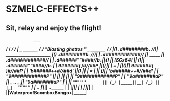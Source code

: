 
 # SZMELC-EFFECTS++
## Sit, relay and enjoy the flight!
	            ___                                          ___
 __________________/  /                       __________________/  /
| _    _______    /  /  "*Blasting ghettos* "  _    _______    /  /
|(_) .d########b. //)| _____________________ |(_) .d########b. //)|
|  .d############//  ||        _____        ||  .d############//  |
| .d######""####//b. ||() ||  [SCx64]  || ()|| .d######""####//b. |
| 9######(  )#_//##P ||()|__|  | = |  |__|()|| 9######(  )#_//##P |
| 'b######++#/_/##d' ||() ||   | = |   || ()|| 'b######++#/_/##d' |
|  "9############P"  ||   ||   |___|   ||   ||  "9############P"  |
|  _"9a#######aP"    ||  _   _____..__   _  ||  _"9a#######aP"    |
| |_|  `""""''       || (_) |_____||__| (_) || |_|  `""""''       |
|  ___..___________  ||_____________________||  ___..___________  |
| |___||___________| |                       | |___||___________| |
|____________________|WaterproofBoomboxBongo+|____________________|
>
